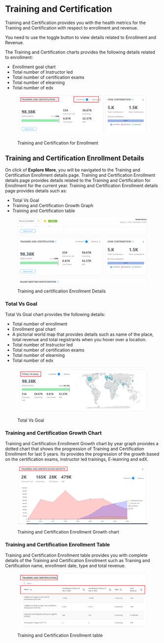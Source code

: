 # Training and Certification

Training and Certification provides you with the health metrics for the Training and Certification with respect to enrollment and revenue.&#x20;

You need to use the toggle button to view details related to Enrollment and Revenue.&#x20;

The Training and Certification charts provides the following details related to enrollment:

* Enrollment goal chart
* Total number of Instructor led&#x20;
* Total number of certification exams
* Total number of elearning&#x20;
* Total number of edx

<figure><img src="../../../../.gitbook/assets/TC.png" alt=""><figcaption><p>Training and Certification for Enrollment </p></figcaption></figure>

## Training and Certification Enrollment Details&#x20;

On click of **Explore More**, you will be navigated to the Training and Certification Enrollment details page. Training and Certification Enrollment details page provides details related to the Training and Certification for Enrollment for the current year. Training and Certification Enrollment details page provides details  such as:

* Total Vs Goal&#x20;
* Training and Certification Growth Graph
* Training and Certification table&#x20;

<figure><img src="../../../../.gitbook/assets/TC1.gif" alt=""><figcaption><p>Training and certification Enrollment Details </p></figcaption></figure>

### Total Vs Goal&#x20;

Total Vs Goal chart provides the following details:

* Total number of enrollment&#x20;
* Enrollment goal chart
* A pictorial world map that provides details such as name of the place, total revenue and total registrants when you hover over a location.
* Total number of Instructor led&#x20;
* Total number of certification exams
* Total number of elearning&#x20;
* Total number of edx

<figure><img src="../../../../.gitbook/assets/TC2.png" alt=""><figcaption><p>Total Vs Goal </p></figcaption></figure>

### Training and Certification Growth  Chart

Training and Certification Enrollment Growth chart by year graph provides a dotted chart that shows the progression of Training and Certification Enrollment  for last 5 years. Its provides the progression of the growth based  on the certification exams, instructor led trainings, E-leanring and edX.&#x20;

<figure><img src="../../../../.gitbook/assets/TC3.png" alt=""><figcaption><p>Training and Certification Enrollment Growth chart</p></figcaption></figure>

### Training and Certification Enrollment Table&#x20;

Training and Certification Enrollment table provides you with complete details of the Training and Certification Enrollment such as Training and Certification name, enrollment date, type and total revenue.

<figure><img src="../../../../.gitbook/assets/TC4.png" alt=""><figcaption><p>Training and Certification Enrollment table</p></figcaption></figure>

